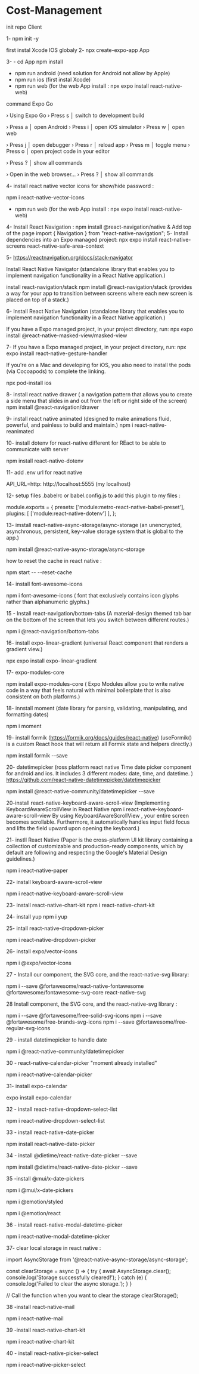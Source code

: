 # Cost-Management


 init repo Client

1- npm init -y

first instal Xcode IOS globaly
2- npx create-expo-app App 



3- - cd App
npm install 



- npm run android (need solution for Android not allow by Apple)
- npm run ios (first instal Xcode)
- npm run web (for the web App install : 
 npx expo install react-native-web)

 command Expo Go

 › Using Expo Go
› Press s │ switch to development build

› Press a │ open Android
› Press i │ open iOS simulator
› Press w │ open web

› Press j │ open debugger
› Press r │ reload app
› Press m │ toggle menu
› Press o │ open project code in your editor

› Press ? │ show all commands

› Open in the web browser...
› Press ? │ show all commands

4- install react native vector icons for show/hide password :

npm i react-native-vector-icons

- npm run web (for the web App install :  npx expo install react-native-web)

4- Install React Navigation :
npm install @react-navigation/native
& Add top of the page
import { Navigation } from "react-native-navigation";
5- Install dependencies into an Expo managed project:
npx expo install react-native-screens react-native-safe-area-context

5- https://reactnavigation.org/docs/stack-navigator

Install React Native Navigator (standalone library that enables you to implement navigation functionality in a React Native application.)



install react-navigation/stack
npm install @react-navigation/stack (provides a way for your app to transition between screens where each new screen is placed on top of a stack.)

6- Install React Native Navigation (standalone library that enables you to implement navigation functionality in a React Native application.)

If you have a Expo managed project, in your project directory, run:
npx expo install @react-native-masked-view/masked-view

7- If you have a Expo managed project, in your project directory, run:
npx expo install react-native-gesture-handler

If you're on a Mac and developing for iOS, you also need to install the pods (via Cocoapods) to complete the linking.

npx pod-install ios

8- install react native drawer ( a navigation pattern that allows you to create a side menu that slides in and out from the left or right side of the screen)
npm install @react-navigation/drawer


9- install react native animated (designed to make animations fluid, powerful, and painless to build and maintain.)
npm i react-native-reanimated

10- install dotenv for react-native different for REact to be able to communicate with server

npm install react-native-dotenv

11- add .env url for react native 

API_URL=http: http://localhost:5555 (my localhost)

12- setup files .babelrc or babel.config.js to add this plugin to my files :

module.exports = {
  presets: ['module:metro-react-native-babel-preset'],
  plugins: [
    ['module:react-native-dotenv']
  ],
};

13- imstall react-native-async-storage/async-storage (an unencrypted, asynchronous, persistent, key-value storage system that is global to the app.)

npm install @react-native-async-storage/async-storage

how to reset the cache in react native :

npm start -- --reset-cache

14- install font-awesome-icons

npm i font-awesome-icons ( font that exclusively contains icon glyphs rather than alphanumeric glyphs.)

15 - Install react-navigation/bottom-tabs (A material-design themed tab bar on the bottom of the screen that lets you switch between different routes.)

npm i @react-navigation/bottom-tabs

16-  install expo-linear-gradient (universal React component that renders a gradient view.)

npx expo install expo-linear-gradient

17-  expo-modules-core

 npm install expo-modules-core (
Expo Modules allow you to write native code in a way that feels natural with minimal boilerplate that is also consistent on both platforms.)

 18- innstall moment (date library for parsing, validating, manipulating, and formatting dates)

npm i moment

 19- install formik (https://formik.org/docs/guides/react-native)
(useFormik() is a custom React hook that will return all Formik state and helpers directly.)

npm install formik --save

20- datetimepicker (ross platform react native Time date picker component for android and ios. It includes 3 different modes: date, time, and datetime. )
https://github.com/react-native-datetimepicker/datetimepicker

npm install @react-native-community/datetimepicker --save

20-install react-native-keyboard-aware-scroll-view (Implementing KeyboardAwareScrollView in React Native
npm i react-native-keyboard-aware-scroll-view
By using KeyboardAwareScrollView , your entire screen becomes scrollable. Furthermore, it automatically handles input field focus and lifts the field upward upon opening the keyboard.)

21- instll React Native (Paper is the cross-platform UI kit library containing a collection of customizable and production-ready components, which by default are following and respecting the Google's Material Design guidelines.)

npm i react-native-paper

22- install keyboard-aware-scroll-view

npm i react-native-keyboard-aware-scroll-view

23- install react-native-chart-kit
 npm i react-native-chart-kit

24- install yup
npm i yup

25- intall react-native-dropdown-picker

npm i react-native-dropdown-picker

26- install expo/vector-icons

npm i @expo/vector-icons

27 - Install our component, the SVG core, and the react-native-svg library:

npm i --save @fortawesome/react-native-fontawesome @fortawesome/fontawesome-svg-core react-native-svg

28 Install component, the SVG core, and the react-native-svg library :

npm i --save @fortawesome/free-solid-svg-icons
npm i --save @fortawesome/free-brands-svg-icons
npm i --save @fortawesome/free-regular-svg-icons


29 - install datetimepicker to handle date 

npm i @react-native-community/datetimepicker

30 - react-native-calendar-picker "moment already installed"

npm i react-native-calendar-picker

31-  install expo-calendar

expo install expo-calendar


32 - install react-native-dropdown-select-list

npm i react-native-dropdown-select-list

33 - install react-native-date-picker

npm install react-native-date-picker

34 -  install @dietime/react-native-date-picker --save

npm install @dietime/react-native-date-picker --save

35 -install   @mui/x-date-pickers

npm i @mui/x-date-pickers

npm i @emotion/styled

npm i @emotion/react

36 - install  react-native-modal-datetime-picker

npm i react-native-modal-datetime-picker

37- clear local storage in react native :

import AsyncStorage from '@react-native-async-storage/async-storage';

const clearStorage = async () => {
  try {
    await AsyncStorage.clear();
    console.log('Storage successfully cleared!');
  } catch (e) {
    console.log('Failed to clear the async storage.');
  }
}

// Call the function when you want to clear the storage
clearStorage();


38 -install react-native-mail

npm i react-native-mail

39 -install react-native-chart-kit

npm i react-native-chart-kit

40 - install react-native-picker-select

npm i react-native-picker-select